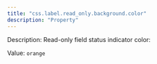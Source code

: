 ```yaml
---
title: "css.label.read_only.background.color"
description: "Property"
---
```


Description: Read-only field status indicator color:

Value: `orange`